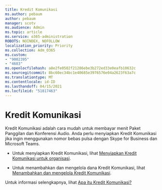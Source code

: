 ```yaml
---
title: Kredit Komunikasi
ms.author: pebaum
author: pebaum
manager: scotv
ms.audience: Admin
ms.topic: article
ms.service: o365-administration
ROBOTS: NOINDEX, NOFOLLOW
localization_priority: Priority
ms.collection: Adm_O365
ms.custom:
- "9002395"
- "4683"
ms.openlocfilehash: a8e2fe0502f21286ebe3b272ed33e0eafb10632c
ms.sourcegitcommit: 8bc60ec34bc1e40685e3976576e04a2623f63a7c
ms.translationtype: MT
ms.contentlocale: id-ID
ms.lasthandoff: 04/15/2021
ms.locfileid: "51817463"
---
```

# <a name="communication-credits"></a>Kredit Komunikasi

Kredit Komunikasi adalah cara mudah untuk membayar menit Paket Panggilan dan Konferensi Audio. Anda perlu menyiapkan Kredit Komunikasi jika ingin menggunakan nomor bebas pulsa dengan Skype for Business dan Microsoft Teams.

- Untuk menyiapkan Kredit Komunikasi, lihat [Menyiapkan Kredit Komunikasi untuk organisasi](https://docs.microsoft.com/microsoftteams/set-up-communications-credits-for-your-organization). 

- Untuk menambahkan dan mengelola dana Kredit Komunikasi, lihat [Menambahkan dan mengelola Kredit Komunikasi](https://docs.microsoft.com/microsoftteams/add-funds-and-manage-communications-credits). 

Untuk informasi selengkapnya, lihat [Apa itu Kredit Komunikasi?](https://docs.microsoft.com/microsoftteams/what-are-communications-credits)
